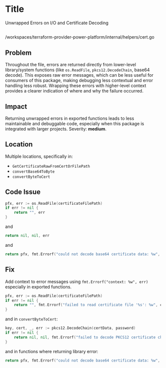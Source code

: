 # Title

Unwrapped Errors on I/O and Certificate Decoding

##

/workspaces/terraform-provider-power-platform/internal/helpers/cert.go

## Problem

Throughout the file, errors are returned directly from lower-level library/system functions (like `os.ReadFile`, `pkcs12.DecodeChain`, base64 decode). This exposes raw error messages, which can be less useful for consumers of this package, making debugging less contextual and error handling less robust. Wrapping these errors with higher-level context provides a clearer indication of where and why the failure occurred.

## Impact

Returning unwrapped errors in exported functions leads to less maintainable and debuggable code, especially when this package is integrated with larger projects. Severity: **medium**.

## Location

Multiple locations, specifically in:

- `GetCertificateRawFromCertOrFilePath`
- `convertBase64ToByte`
- `convertByteToCert`

## Code Issue

```go
pfx, err := os.ReadFile(certificateFilePath)
if err != nil {
    return "", err
}
```
and

```go
return nil, nil, err
```
and

```go
return pfx, fmt.Errorf("could not decode base64 certificate data: %w", err)
```
## Fix

Add context to error messages using `fmt.Errorf("context: %w", err)` especially in exported functions.

```go
pfx, err := os.ReadFile(certificateFilePath)
if err != nil {
    return "", fmt.Errorf("failed to read certificate file '%s': %w", certificateFilePath, err)
}
```
and in `convertByteToCert`:

```go
key, cert, _, err := pkcs12.DecodeChain(certData, password)
if err != nil {
    return nil, nil, fmt.Errorf("failed to decode PKCS12 certificate chain: %w", err)
}
```
and in functions where returning library error:

```go
return pfx, fmt.Errorf("could not decode base64 certificate data: %w", err)
```
